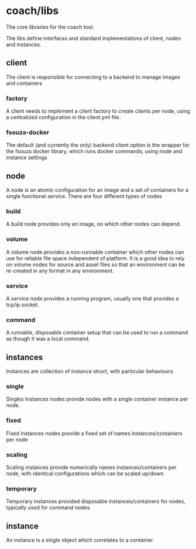 # coach/libs

The core libraries for the coach tool.

The libs define interfaces and standard implementations of client, nodes and instances.

## client

The client is responsible for connecting to a backend to manage images and containers

### factory

A client needs to implement a client factory to create clients per node, using a centralized
configuration in the client.yml file.

### fsouza-docker

The default (and currently the only) backend client option is the wrapper for the fsouza docker
library, which runs docker commands, using node and instance settings

## node

A node is an atomic configuration for an image and a set of containers for a single functional
service.
There are four different types of nodes

### build

A build node provides only an image, on which other nodes can depend.

### volume

A volume node provides a non-runnable container which other nodes can use for reliable file
space independent of platform.  It is a good idea to rely on volume nodes for source and asset
files so that an environment can be re-created in any format in any environment.

### service

A service node provides a running program, usually one that provides a tcp/ip socket.

### command

A runnable, disposable container setup that can be used to run a command as though it was a
local command.

## instances 

Instances are collection of instance struct, with particular behaviours.

### single

Singles Instances nodes provide nodes with a single container instance per node.

### fixed

Fixed instances nodes provide a fixed set of names instances/containers per node

### scaling

Scaling instances provide numerically names instances/containers per node, with identical
configurations which can be scaled up/down.

### temporary

Temporary instances provided disposable instances/containers for nodes, typically used for
command nodes.

## instance

An instance is a single object which correlates to a container.
